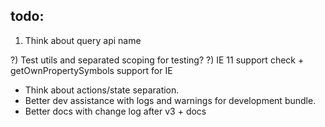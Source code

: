 ## todo:

1) Think about query api name

?) Test utils and separated scoping for testing?
?) IE 11 support check + getOwnPropertySymbols support for IE

- Think about actions/state separation.
- Better dev assistance with logs and warnings for development bundle.
- Better docs with change log after v3 + docs

